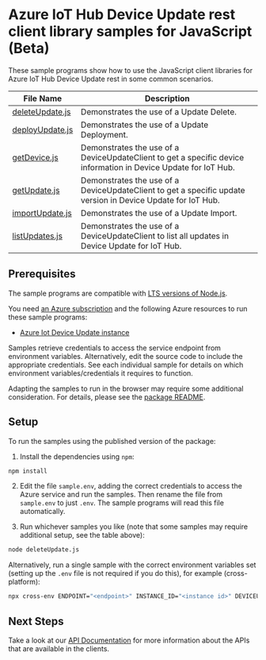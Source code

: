 # Azure IoT Hub Device Update rest client library samples for JavaScript (Beta)

These sample programs show how to use the JavaScript client libraries for Azure IoT Hub Device Update rest in some common scenarios.

| **File Name**                   | **Description**                                                                                                 |
| ------------------------------- | --------------------------------------------------------------------------------------------------------------- |
| [deleteUpdate.js][deleteupdate] | Demonstrates the use of a Update Delete.                                                                        |
| [deployUpdate.js][deployupdate] | Demonstrates the use of a Update Deployment.                                                                    |
| [getDevice.js][getdevice]       | Demonstrates the use of a DeviceUpdateClient to get a specific device information in Device Update for IoT Hub. |
| [getUpdate.js][getupdate]       | Demonstrates the use of a DeviceUpdateClient to get a specific update version in Device Update for IoT Hub.     |
| [importUpdate.js][importupdate] | Demonstrates the use of a Update Import.                                                                        |
| [listUpdates.js][listupdates]   | Demonstrates the use of a DeviceUpdateClient to list all updates in Device Update for IoT Hub.                  |

## Prerequisites

The sample programs are compatible with [LTS versions of Node.js](https://nodejs.org/about/releases/).

You need [an Azure subscription][freesub] and the following Azure resources to run these sample programs:

- [Azure Iot Device Update instance][createinstance_azureiotdeviceupdateinstance]

Samples retrieve credentials to access the service endpoint from environment variables. Alternatively, edit the source code to include the appropriate credentials. See each individual sample for details on which environment variables/credentials it requires to function.

Adapting the samples to run in the browser may require some additional consideration. For details, please see the [package README][package].

## Setup

To run the samples using the published version of the package:

1. Install the dependencies using `npm`:

```bash
npm install
```

2. Edit the file `sample.env`, adding the correct credentials to access the Azure service and run the samples. Then rename the file from `sample.env` to just `.env`. The sample programs will read this file automatically.

3. Run whichever samples you like (note that some samples may require additional setup, see the table above):

```bash
node deleteUpdate.js
```

Alternatively, run a single sample with the correct environment variables set (setting up the `.env` file is not required if you do this), for example (cross-platform):

```bash
npx cross-env ENDPOINT="<endpoint>" INSTANCE_ID="<instance id>" DEVICEUPDATE_UPDATE_PROVIDER="<deviceupdate update provider>" DEVICEUPDATE_UPDATE_NAME="<deviceupdate update name>" DEVICEUPDATE_UPDATE_VERSION="<deviceupdate update version>" node deleteUpdate.js
```

## Next Steps

Take a look at our [API Documentation][apiref] for more information about the APIs that are available in the clients.

[deleteupdate]: https://github.com/Azure/azure-sdk-for-js/blob/main/sdk/deviceupdate/iot-device-update-rest/samples/v1-beta/javascript/deleteUpdate.js
[deployupdate]: https://github.com/Azure/azure-sdk-for-js/blob/main/sdk/deviceupdate/iot-device-update-rest/samples/v1-beta/javascript/deployUpdate.js
[getdevice]: https://github.com/Azure/azure-sdk-for-js/blob/main/sdk/deviceupdate/iot-device-update-rest/samples/v1-beta/javascript/getDevice.js
[getupdate]: https://github.com/Azure/azure-sdk-for-js/blob/main/sdk/deviceupdate/iot-device-update-rest/samples/v1-beta/javascript/getUpdate.js
[importupdate]: https://github.com/Azure/azure-sdk-for-js/blob/main/sdk/deviceupdate/iot-device-update-rest/samples/v1-beta/javascript/importUpdate.js
[listupdates]: https://github.com/Azure/azure-sdk-for-js/blob/main/sdk/deviceupdate/iot-device-update-rest/samples/v1-beta/javascript/listUpdates.js
[apiref]: https://docs.microsoft.com/rest/api/deviceupdate/2021-06-01-preview/device-update
[freesub]: https://azure.microsoft.com/free/
[createinstance_azureiotdeviceupdateinstance]: https://docs.microsoft.com/azure/iot-hub-device-update/understand-device-update
[package]: https://github.com/Azure/azure-sdk-for-js/tree/main/sdk/deviceupdate/iot-device-update-rest/README.md
